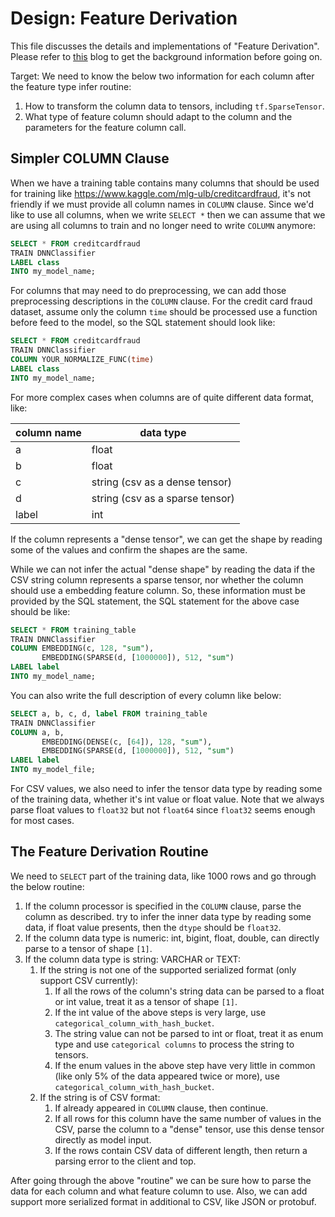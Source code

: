 # Design: Feature Derivation

This file discusses the details and implementations of "Feature Derivation".
Please refer to [this](https://medium.com/@SQLFlow/feature-derivation-the-conversion-from-sql-data-to-tensors-833519db1467) blog to
get the background information before going on.

Target: We need to know the below two information for each column after the
feature type infer routine:

1. How to transform the column data to tensors, including `tf.SparseTensor`.
2. What type of feature column should adapt to the column and the parameters
   for the feature column call.

## Simpler COLUMN Clause

When we have a training table contains many columns that should be used
for training like https://www.kaggle.com/mlg-ulb/creditcardfraud, it's
not friendly if we must provide all column names in `COLUMN` clause.
Since we'd like to use all columns, when we write `SELECT *` then we can
assume that we are using all columns to train and no longer need to write
`COLUMN` anymore:

```sql
SELECT * FROM creditcardfraud
TRAIN DNNClassifier
LABEL class
INTO my_model_name;
```

For columns that may need to do preprocessing, we can add those preprocessing
descriptions in the `COLUMN` clause. For the credit card fraud dataset, assume
only the column `time` should be processed use a function before feed to the model, so
the SQL statement should look like:

```sql
SELECT * FROM creditcardfraud
TRAIN DNNClassifier
COLUMN YOUR_NORMALIZE_FUNC(time)
LABEL class
INTO my_model_name;
```

For more complex cases when columns are of quite different data format, like:

| column name | data type |
| ----------- | --------- |
| a | float |
| b | float |
| c | string (csv as a dense tensor) |
| d | string (csv as a sparse tensor) |
| label | int |

If the column represents a "dense tensor", we can get the shape by reading
some of the values and confirm the shapes are the same.

While we can not infer the actual "dense shape" by reading the data if the CSV
string column represents a sparse tensor, nor whether the column should use a
embedding feature column. So, these information must be provided by the SQL
statement, the SQL statement for the above case should be like:

```sql
SELECT * FROM training_table
TRAIN DNNClassifier
COLUMN EMBEDDING(c, 128, "sum"),
       EMBEDDING(SPARSE(d, [1000000]), 512, "sum")
LABEL label
INTO my_model_name;
```

You can also write the full description of every column like below:

```sql
SELECT a, b, c, d, label FROM training_table
TRAIN DNNClassifier
COLUMN a, b,
       EMBEDDING(DENSE(c, [64]), 128, "sum"),
       EMBEDDING(SPARSE(d, [1000000]), 512, "sum")
LABEL label
INTO my_model_file;
```

For CSV values, we also need to infer the tensor data type by reading some of
the training data, whether it's int value or float value. Note that we always parse
float values to `float32` but not `float64` since `float32` seems enough for most cases.

## The Feature Derivation Routine

We need to `SELECT` part of the training data, like 1000 rows and go through the below routine:

1. If the column processor is specified in the `COLUMN` clause, parse the column as described.
   try to infer the inner data type by reading some data, if float value presents, then the
   `dtype` should be `float32`.
2. If the column data type is numeric: int, bigint, float, double, can directly parse to a tensor of shape `[1]`.
3. If the column data type is string: VARCHAR or TEXT:
   1. If the string is not one of the supported serialized format (only support CSV currently):
      1. If all the rows of the column's string data can be parsed to a float or int value,
         treat it as a tensor of shape `[1]`.
      2. If the int value of the above steps is very large, use `categorical_column_with_hash_bucket`.
      3. The string value can not be parsed to int or float, treat it as enum type and use
         `categorical columns` to process the string to tensors.
      4. If the enum values in the above step have very little in common (like only 5% of the data appeared twice or more), use `categorical_column_with_hash_bucket`.
    2. If the string is of CSV format:
       1. If already appeared in `COLUMN` clause, then continue.
       2. If all rows for this column have the same number of values in the CSV, parse the column to a "dense" tensor, use this dense tensor directly as model input.
       3. If the rows contain CSV data of different length, then return a parsing error to the
          client and top.

After going through the above "routine" we can be sure how to parse the data for each column and
what feature column to use. Also, we can add support more serialized format in additional to CSV,
like JSON or protobuf.
